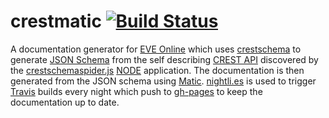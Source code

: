 # crestmatic [![Build Status](https://travis-ci.org/jimpurbrick/crestmatic.svg)](https://travis-ci.org/jimpurbrick/crestmatic)

A documentation generator for [EVE Online](http://www.eveonline.com/) which uses [crestschema](https://github.com/jimpurbrick/crestschema) to generate [JSON Schema](http://json-schema.org/) from the self describing [CREST API](https://wiki.eveonline.com/en/wiki/CREST_Getting_Started) discovered by the [crestschemaspider.js](https://github.com/jimpurbrick/crestschema/blob/master/crestschemaspider.js) [NODE](https://nodejs.org/) application. The documentation is then generated from the JSON schema using [Matic](https://github.com/mattyod/matic). [nightli.es](https://nightli.es/) is used to trigger [Travis](https://travis-ci.org) builds every night which push to [gh-pages](http://jimpurbrick.com/crestmatic/web/) to keep the documentation up to date.
